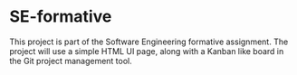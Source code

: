 # SE-formative
This project is part of the Software Engineering formative assignment. The project will use a simple HTML UI page, along with a Kanban like board in the Git project management tool. 
